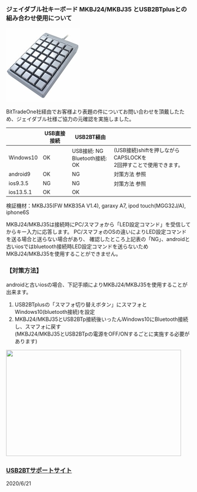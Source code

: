 ### ジェイダブル社キーボード MKBJ24/MKBJ35 とUSB2BTplusとの組み合わせ使用について

![ttt](../images/MKBJ35.jpg)

BitTradeOne社経由でお客様より表題の件についてお問い合わせを頂戴したため、ジェイダブル社様ご協力の元確認を実施しました。  

||USB直接接続|USB2BT経由||
|---|---|---|---|
|Windows10|OK|USB接続: NG<br />Bluetooth接続: OK|(USB接続)shiftを押しながらCAPSLOCKを<br />2回押すことで使用できます。|
|android9|OK|NG|対策方法 参照|
|ios9.3.5|NG|NG|対策方法 参照|
|ios13.5.1|OK|OK||

検証機材：MKBJ35(FW MKB35A V1.4), garaxy A7, ipod touch(MGG32J/A), iphone6S  

MKBJ24/MKBJ35は接続時にPC/スマフォから「LED設定コマンド」を受信してからキー入力に応答します。
PC/スマフォのOSの違いによりLED設定コマンドを送る場合と送らない場合があり、
確認したところ上記表の「NG」、androidと古いiosではbluetooth接続時LED設定コマンドを送らないためMKBJ24/MKBJ35を使用することができません。  

### 【対策方法】

androidと古いiosの場合、下記手順によりMKBJ24/MKBJ35を使用することが出来ます。  
1. USB2BTplusの「スマフォ切り替えボタン」にスマフォとWindows10(bluetooth接続)を設定  
2. MKBJ24/MKBJ35とUSB2BTp接続後いったんWindows10にBluetooth接続し、スマフォに戻す<br />(MKBJ24/MKBJ35とUSB2BTpの電源をOFF/ONするごとに実施する必要があります)
<img src="http://sohta02.web.fc2.com/images/image84.jpg" width="477" height="289" border="0" />  

### [USB2BTサポートサイト](http://sohta02.web.fc2.com/usb2bt.html)

2020/6/21
